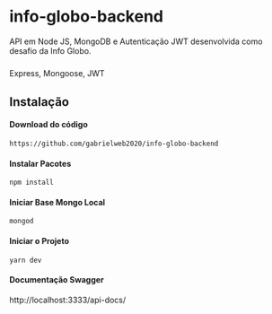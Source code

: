 # info-globo-backend
API em Node JS, MongoDB e Autenticação JWT desenvolvida como desafio da Info Globo.

#####
Express, Mongoose, JWT

## Instalação

#### Download do código
`https://github.com/gabrielweb2020/info-globo-backend`  

#### Instalar Pacotes

`npm install`

#### Iniciar Base Mongo Local

`mongod`

#### Iniciar o Projeto

`yarn dev`

#### Documentação Swagger
http://localhost:3333/api-docs/

